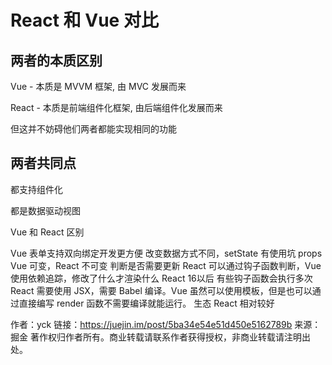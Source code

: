 # React 和 Vue 对比

## 两者的本质区别

Vue - 本质是 MVVM 框架, 由 MVC 发展而来

React - 本质是前端组件化框架, 由后端组件化发展而来

但这并不妨碍他们两者都能实现相同的功能

## 两者共同点

都支持组件化

都是数据驱动视图


Vue 和 React 区别

Vue 表单支持双向绑定开发更方便
改变数据方式不同，setState 有使用坑
props Vue 可变，React 不可变
判断是否需要更新 React 可以通过钩子函数判断，Vue 使用依赖追踪，修改了什么才渲染什么
React 16以后 有些钩子函数会执行多次
React 需要使用 JSX，需要 Babel 编译。Vue 虽然可以使用模板，但是也可以通过直接编写 render 函数不需要编译就能运行。
生态 React 相对较好

作者：yck
链接：https://juejin.im/post/5ba34e54e51d450e5162789b
来源：掘金
著作权归作者所有。商业转载请联系作者获得授权，非商业转载请注明出处。
